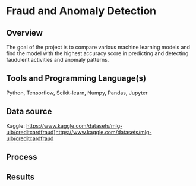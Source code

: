 # Fraud and Anomaly Detection

## Overview
The goal of the project is to compare various machine learning models and find the model with the highest accuracy score in predicting and detecting faudulent activities and anomaly patterns. 

## Tools and Programming Language(s)
Python, Tensorflow, Scikit-learn, Numpy, Pandas, Jupyter

## Data source
Kaggle: https://www.kaggle.com/datasets/mlg-ulb/creditcardfraud)https://www.kaggle.com/datasets/mlg-ulb/creditcardfraud

## Process

## Results

